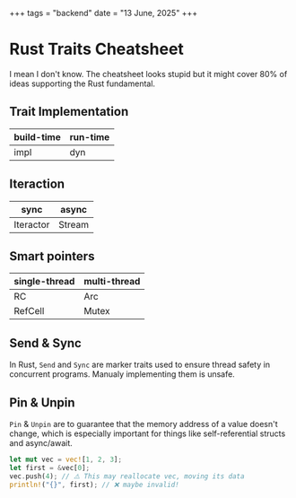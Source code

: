 +++
tags = "backend"
date = "13 June, 2025"
+++

# Rust Traits Cheatsheet

I mean I don't know. The cheatsheet looks stupid but it might cover 80% of ideas supporting the Rust fundamental.

## Trait Implementation

| build-time | run-time |
| ---------- | -------- |
| impl       | dyn      |

## Iteraction

| sync      | async  |
| --------- | ------ |
| Iteractor | Stream |

## Smart pointers

| single-thread | multi-thread |
| ------------- | ------------ |
| RC            | Arc          |
| RefCell       | Mutex        |

## Send & Sync

In Rust, `Send` and `Sync` are marker traits used to ensure thread safety in concurrent programs. Manualy implementing them is unsafe.

## Pin & Unpin

`Pin` & `Unpin` are to guarantee that the memory address of a value doesn't change, which is especially important for things like self-referential structs and async/await.

```rust label="Example" group="move"
let mut vec = vec![1, 2, 3];
let first = &vec[0];
vec.push(4); // ⚠️ This may reallocate vec, moving its data
println!("{}", first); // ❌ maybe invalid!
```

